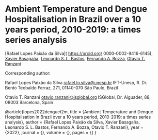 # Ambient Temperature and Dengue Hospitalisation in Brazil over a 10 years period, 2010-2019: a times series analysis

[Rafael Lopes Paixão da Silva]( https://orcid.org/
0000-0002-9416-6145), [Xavier Basagaña](https://orcid.org/0000-0002-8457-1489), [Leonardo S. L. Bastos](https://orcid.org/0000-0001-7833-0403), [Fernando A. Bozza](https://orcid.org/0000-0003-4878-0256 ), [Otavio T. Ranzani](https://orcid.org/0000-0002-4677-6862)

Corresponding author: 

Rafael Lopes Paixão da Silva [rafael.lp.silva@unesp.br](rafael.lp.silva@unesp.br)
IFT-Unesp, R. Dr. Bento Teobaldo Ferraz, 271, 01140-070 São Paulo, Brazil

Otavio T. Ranzani [otavio.ranzani@isglobal.org](otavio.ranzani@isglobal.org)
ISGlobal, Dr. Aiguader, 88, 08003 Barcelona, Spain


@article{lopes2022denguet2m, 
          title = {Ambient Temperature and Dengue Hospitalisation in Brazil over a 10 years period, 2010-2019: a times series analysis},
          author = {Rafael Lopes Paixão da Silva, Xavier Basagaña, Leonardo S. L. Bastos, Fernando A. Bozza, Otavio T. Ranzani},
          year = {2022},
          journal = {},
          volume = {},
          pages = {}
}
